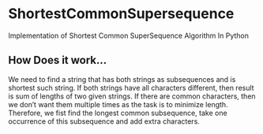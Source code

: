 # ShortestCommonSupersequence
Implementation of Shortest Common SuperSequence Algorithm In Python

## How Does it work...

We need to find a string that has both strings as subsequences and is shortest such string. If both strings have all characters different, then result is sum of lengths of two given strings. If there are common characters, then we don’t want them multiple times as the task is to minimize length. Therefore, we fist find the longest common subsequence, take one occurrence of this subsequence and add extra characters.

